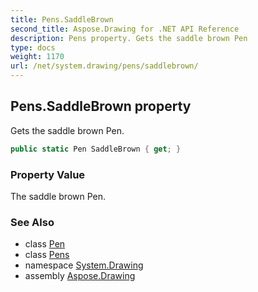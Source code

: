 ```yaml
---
title: Pens.SaddleBrown
second_title: Aspose.Drawing for .NET API Reference
description: Pens property. Gets the saddle brown Pen
type: docs
weight: 1170
url: /net/system.drawing/pens/saddlebrown/
---
```

## Pens.SaddleBrown property

Gets the saddle brown Pen.

```csharp
public static Pen SaddleBrown { get; }
```

### Property Value

The saddle brown Pen.

### See Also

* class [Pen](../../pen/)
* class [Pens](../)
* namespace [System.Drawing](../../pens/)
* assembly [Aspose.Drawing](../../../)


